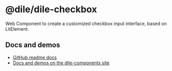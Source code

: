 # @dile/dile-checkbox

Web Component to create a customized checkbox input interface, based on LitElement.

## Docs and demos

- [GitHub readme docs](https://github.com/Polydile/dile-components/blob/master/site/pages/components/dile-checkbox.rocket.md)
- [Docs and demos on the dile-components site](https://dile-components.polydile.com/components/dile-checkbox/)
